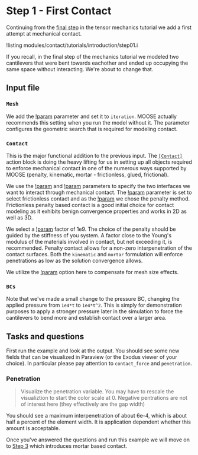 # Step 1 - First Contact

Continuing from the [final step](tensor_mechanics/tutorials/introduction/step04.md)
in the tensor mechanics tutorial we add a first attempt at mechanical contact.

!listing modules/contact/tutorials/introduction/step01.i

If you recall, in the final step of the mechanics tutorial we modeled two
cantilevers that were bent towards eachother and ended up occupying the same
space without interacting. We're about to change that.

## Input file

### `Mesh`

We add the [!param](/Mesh/FileMesh/patch_update_strategy) parameter and set it to
`iteration`. MOOSE actually recommends this setting when you run the model
without it. The parameter configures the geometric search that is required for
modeling contact.

### `Contact`

This is the major functional addition to the previous input. The
[`[Contact]`](Contact/index.md) action block is doing the heavy lifting for us
in setting up all objects required to enforce mechanical contact in one of the
numerous ways supported by MOOSE (penalty, kinematic, mortar - frictionless,
glued, frictional).

We use the [!param](/Contact/ContactAction/primary) and [!param](/Contact/ContactAction/secondary) parameters to specify the two interfaces we want to interact through mechanical contact. The [!param](/Contact/ContactAction/model) parameter is set to select frictionless contact and as the [!param](/Contact/ContactAction/formulation) we chose the penalty method. Frictionless penalty based contact is a good initial choice for contact modeling as it exhibits benign convergence properties and works in 2D as well as 3D.

We select a [!param](/Contact/ContactAction/penalty) factor of 1e9. The choice
of the penalty should be guided by the stiffness of you system. A factor close
to the Young's modulus of the materials involved in contact, but not exceeding
it, is recommended. Penalty contact allows for a non-zero interpenetration of
the contact surfaces. Both the `kinematic` and `mortar` formulation will enforce
penetrations as low as the solution convergence allows.

We utilize the [!param](/Contact/ContactAction/normalize_penalty) option here to
compensate for mesh size effects.

### `BCs`

Note that we've made a small change to the pressure BC, changing the applied pressure from `1e4*t` to `1e4*t^2`. This is simply for demonstration purposes to apply a stronger pressure later in the simulation to force the cantilevers to bend more and establish contact over a larger area.

## Tasks and questions

First run the example and look at the output. You should see some new fields
that can be visualized in Paraview (or the Exodus viewer of your choice). In
particular please pay attention to `contact_force` and `penetration`.

### Penetration

> Visualize the penetration variable. You may have to rescale the visualiztion
> to start the color scale at 0. Negative pentrations are not of interest here
> (they effectively are the gap width)

You should see a maximum interpenetration of about 6e-4, which is about half a
percent of the element width. It is application dependent whether this amount is
acceptable.


Once you've answered the questions and run this example we will move on to
[Step 3](tensor_mechanics/tutorials/introduction/step03.md) which introduces
mortar based contact.
